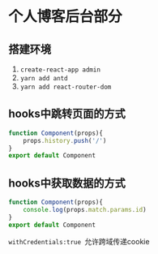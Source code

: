 # 个人博客后台部分

## 搭建环境

1. `create-react-app admin`
2. `yarn add antd`
3. `yarn add react-router-dom`

## hooks中跳转页面的方式

~~~js
function Component(props){
	props.history.push('/')
}
export default Component
~~~

## hooks中获取数据的方式

~~~js
function Component(props){
	console.log(props.match.params.id)
}
export default Component
~~~





`withCredentials:true `允许跨域传递cookie